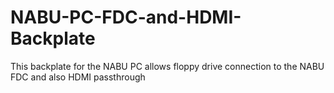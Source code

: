 # NABU-PC-FDC-and-HDMI-Backplate
This backplate for the NABU PC allows floppy drive connection to the NABU FDC and also HDMI passthrough
